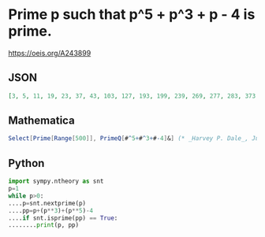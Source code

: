 # Prime p such that p^5 \+ p^3 \+ p \- 4 is prime\.
https://oeis.org/A243899
## JSON
```JSON
[3, 5, 11, 19, 23, 37, 43, 103, 127, 193, 199, 239, 269, 277, 283, 373, 397, 457, 467, 509, 751, 761, 887, 919, 947, 977, 1019, 1039, 1051, 1069, 1087, 1277, 1307, 1481, 1531, 1549, 1559, 1613, 1759, 2003, 2017, 2243, 2311, 2357, 2417, 2447, 2467, 2473, 2671, 2851, 2963, 3089, 3253, 3257, 3323, 3433, 3463, 3511, 3539]
```
## Mathematica
```Mathematica
Select[Prime[Range[500]], PrimeQ[#^5+#^3+#-4]&] (* _Harvey P. Dale_, Jul 03 2015 *)
```
## Python
```Python
import sympy.ntheory as snt
p=1
while p>0:
....p=snt.nextprime(p)
....pp=p+(p**3)+(p**5)-4
....if snt.isprime(pp) == True:
........print(p, pp)
```
